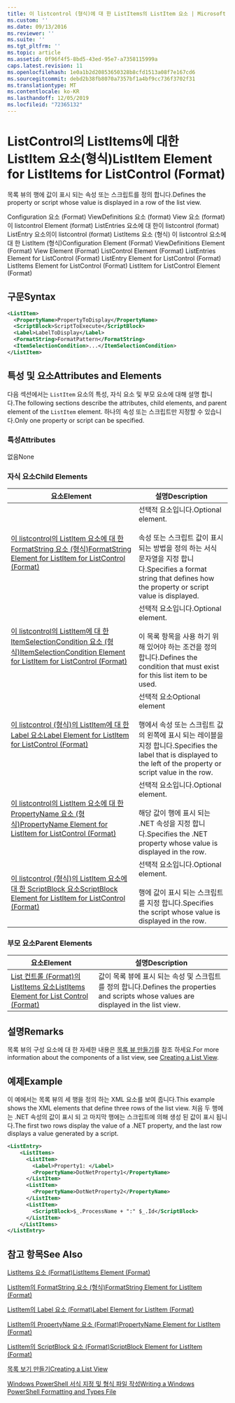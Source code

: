 ```yaml
---
title: 이 listcontrol (형식)에 대 한 ListItems의 ListItem 요소 | Microsoft Docs
ms.custom: ''
ms.date: 09/13/2016
ms.reviewer: ''
ms.suite: ''
ms.tgt_pltfrm: ''
ms.topic: article
ms.assetid: 0f96f4f5-8bd5-43ed-95e7-a7358115999a
caps.latest.revision: 11
ms.openlocfilehash: 1e0a1b2d20853650328b8cfd1513a08f7e167cd6
ms.sourcegitcommit: debd2b38fb8070a7357bf1a4bf9cc736f3702f31
ms.translationtype: MT
ms.contentlocale: ko-KR
ms.lasthandoff: 12/05/2019
ms.locfileid: "72365132"
---
```

# <a name="listitem-element-for-listitems-for-listcontrol-format"></a><span data-ttu-id="0e037-102">ListControl의 ListItems에 대한 ListItem 요소(형식)</span><span class="sxs-lookup"><span data-stu-id="0e037-102">ListItem Element for ListItems for ListControl (Format)</span></span>

<span data-ttu-id="0e037-103">목록 뷰의 행에 값이 표시 되는 속성 또는 스크립트를 정의 합니다.</span><span class="sxs-lookup"><span data-stu-id="0e037-103">Defines the property or script whose value is displayed in a row of the list view.</span></span>

<span data-ttu-id="0e037-104">Configuration 요소 (Format) ViewDefinitions 요소 (format) View 요소 (format)이 listcontrol Element (format) ListEntries 요소에 대 한이 listcontrol (format) ListEntry 요소의이 listcontrol (format) ListItems 요소 (형식) 이 listcontrol 요소에 대 한 ListItem (형식)</span><span class="sxs-lookup"><span data-stu-id="0e037-104">Configuration Element (Format) ViewDefinitions Element (Format) View Element (Format) ListControl Element (Format) ListEntries Element for ListControl (Format) ListEntry Element for ListControl (Format) ListItems Element for ListControl (Format) ListItem for ListControl Element (Format)</span></span>

## <a name="syntax"></a><span data-ttu-id="0e037-105">구문</span><span class="sxs-lookup"><span data-stu-id="0e037-105">Syntax</span></span>

```xml
<ListItem>
  <PropertyName>PropertyToDisplay</PropertyName>
  <ScriptBlock>ScriptToExecute</ScriptBlock>
  <Label>LabelToDisplay</Label>
  <FormatString>FormatPattern</FormatString>
  <ItemSelectionCondition>...</ItemSelectionCondition>
</ListItem>
```

## <a name="attributes-and-elements"></a><span data-ttu-id="0e037-106">특성 및 요소</span><span class="sxs-lookup"><span data-stu-id="0e037-106">Attributes and Elements</span></span>

<span data-ttu-id="0e037-107">다음 섹션에서는 `ListItem` 요소의 특성, 자식 요소 및 부모 요소에 대해 설명 합니다.</span><span class="sxs-lookup"><span data-stu-id="0e037-107">The following sections describe the attributes, child elements, and parent element of the `ListItem` element.</span></span> <span data-ttu-id="0e037-108">하나의 속성 또는 스크립트만 지정할 수 있습니다.</span><span class="sxs-lookup"><span data-stu-id="0e037-108">Only one property or script can be specified.</span></span>

### <a name="attributes"></a><span data-ttu-id="0e037-109">특성</span><span class="sxs-lookup"><span data-stu-id="0e037-109">Attributes</span></span>

<span data-ttu-id="0e037-110">없음</span><span class="sxs-lookup"><span data-stu-id="0e037-110">None</span></span>

### <a name="child-elements"></a><span data-ttu-id="0e037-111">자식 요소</span><span class="sxs-lookup"><span data-stu-id="0e037-111">Child Elements</span></span>

|<span data-ttu-id="0e037-112">요소</span><span class="sxs-lookup"><span data-stu-id="0e037-112">Element</span></span>|<span data-ttu-id="0e037-113">설명</span><span class="sxs-lookup"><span data-stu-id="0e037-113">Description</span></span>|
|-------------|-----------------|
|[<span data-ttu-id="0e037-114">이 listcontrol의 ListItem 요소에 대 한 FormatString 요소 (형식)</span><span class="sxs-lookup"><span data-stu-id="0e037-114">FormatString Element for ListItem for ListControl (Format)</span></span>](./formatstring-element-for-listitem-for-listcontrol-format.md)|<span data-ttu-id="0e037-115">선택적 요소입니다.</span><span class="sxs-lookup"><span data-stu-id="0e037-115">Optional element.</span></span><br /><br /> <span data-ttu-id="0e037-116">속성 또는 스크립트 값이 표시 되는 방법을 정의 하는 서식 문자열을 지정 합니다.</span><span class="sxs-lookup"><span data-stu-id="0e037-116">Specifies a format string that defines how the property or script value is displayed.</span></span>|
|[<span data-ttu-id="0e037-117">이 listcontrol의 ListItem에 대 한 ItemSelectionCondition 요소 (형식)</span><span class="sxs-lookup"><span data-stu-id="0e037-117">ItemSelectionCondition Element for ListItem for ListControl (Format)</span></span>](./itemselectioncondition-element-for-listitem-for-listcontrol-format.md)|<span data-ttu-id="0e037-118">선택적 요소입니다.</span><span class="sxs-lookup"><span data-stu-id="0e037-118">Optional element.</span></span><br /><br /> <span data-ttu-id="0e037-119">이 목록 항목을 사용 하기 위해 있어야 하는 조건을 정의 합니다.</span><span class="sxs-lookup"><span data-stu-id="0e037-119">Defines the condition that must exist for this list item to be used.</span></span>|
|[<span data-ttu-id="0e037-120">이 listcontrol (형식)의 ListItem에 대 한 Label 요소</span><span class="sxs-lookup"><span data-stu-id="0e037-120">Label Element for ListItem for ListControl (Format)</span></span>](./label-element-for-listitem-for-listcontrol-format.md)|<span data-ttu-id="0e037-121">선택적 요소</span><span class="sxs-lookup"><span data-stu-id="0e037-121">Optional element</span></span><br /><br /> <span data-ttu-id="0e037-122">행에서 속성 또는 스크립트 값의 왼쪽에 표시 되는 레이블을 지정 합니다.</span><span class="sxs-lookup"><span data-stu-id="0e037-122">Specifies the label that is displayed to the left of the property or script value in the row.</span></span>|
|[<span data-ttu-id="0e037-123">이 listcontrol의 ListItem 요소에 대 한 PropertyName 요소 (형식)</span><span class="sxs-lookup"><span data-stu-id="0e037-123">PropertyName Element for ListItem for ListControl (Format)</span></span>](./propertyname-element-for-listitem-for-listcontrol-format.md)|<span data-ttu-id="0e037-124">선택적 요소입니다.</span><span class="sxs-lookup"><span data-stu-id="0e037-124">Optional element.</span></span><br /><br /> <span data-ttu-id="0e037-125">해당 값이 행에 표시 되는 .NET 속성을 지정 합니다.</span><span class="sxs-lookup"><span data-stu-id="0e037-125">Specifies the .NET property whose value is displayed in the row.</span></span>|
|[<span data-ttu-id="0e037-126">이 listcontrol (형식)의 ListItem 요소에 대 한 ScriptBlock 요소</span><span class="sxs-lookup"><span data-stu-id="0e037-126">ScriptBlock Element for ListItem for ListControl (Format)</span></span>](./scriptblock-element-for-listitem-for-listcontrol-format.md)|<span data-ttu-id="0e037-127">선택적 요소입니다.</span><span class="sxs-lookup"><span data-stu-id="0e037-127">Optional element.</span></span><br /><br /> <span data-ttu-id="0e037-128">행에 값이 표시 되는 스크립트를 지정 합니다.</span><span class="sxs-lookup"><span data-stu-id="0e037-128">Specifies the script whose value is displayed in the row.</span></span>|

### <a name="parent-elements"></a><span data-ttu-id="0e037-129">부모 요소</span><span class="sxs-lookup"><span data-stu-id="0e037-129">Parent Elements</span></span>

|<span data-ttu-id="0e037-130">요소</span><span class="sxs-lookup"><span data-stu-id="0e037-130">Element</span></span>|<span data-ttu-id="0e037-131">설명</span><span class="sxs-lookup"><span data-stu-id="0e037-131">Description</span></span>|
|-------------|-----------------|
|[<span data-ttu-id="0e037-132">List 컨트롤 (Format)의 ListItems 요소</span><span class="sxs-lookup"><span data-stu-id="0e037-132">ListItems Element for List Control (Format)</span></span>](./listitems-element-for-listentry-for-listcontrol-format.md)|<span data-ttu-id="0e037-133">값이 목록 뷰에 표시 되는 속성 및 스크립트를 정의 합니다.</span><span class="sxs-lookup"><span data-stu-id="0e037-133">Defines the properties and scripts whose values are displayed in the list view.</span></span>|

## <a name="remarks"></a><span data-ttu-id="0e037-134">설명</span><span class="sxs-lookup"><span data-stu-id="0e037-134">Remarks</span></span>

<span data-ttu-id="0e037-135">목록 뷰의 구성 요소에 대 한 자세한 내용은 [목록 뷰 만들기](./creating-a-list-view.md)를 참조 하세요.</span><span class="sxs-lookup"><span data-stu-id="0e037-135">For more information about the components of a list view, see [Creating a List View](./creating-a-list-view.md).</span></span>

## <a name="example"></a><span data-ttu-id="0e037-136">예제</span><span class="sxs-lookup"><span data-stu-id="0e037-136">Example</span></span>

<span data-ttu-id="0e037-137">이 예에서는 목록 뷰의 세 행을 정의 하는 XML 요소를 보여 줍니다.</span><span class="sxs-lookup"><span data-stu-id="0e037-137">This example shows the XML elements that define three rows of the list view.</span></span> <span data-ttu-id="0e037-138">처음 두 행에는 .NET 속성의 값이 표시 되 고 마지막 행에는 스크립트에 의해 생성 된 값이 표시 됩니다.</span><span class="sxs-lookup"><span data-stu-id="0e037-138">The first two rows display the value of a .NET property, and the last row displays a value generated by a script.</span></span>

```xml
<ListEntry>
    <ListItems>
      <ListItem>
        <Label>Property1: </Label>
        <PropertyName>DotNetProperty1</PropertyName>
      </ListItem>
      <ListItem>
        <PropertyName>DotNetProperty2</PropertyName>
      </ListItem>
      <ListItem>
        <ScriptBlock>$_.ProcessName + ":" $_.Id</ScriptBlock>
      </ListItem>
    </ListItems>
</ListEntry>

```

## <a name="see-also"></a><span data-ttu-id="0e037-139">참고 항목</span><span class="sxs-lookup"><span data-stu-id="0e037-139">See Also</span></span>

[<span data-ttu-id="0e037-140">ListItems 요소 (Format)</span><span class="sxs-lookup"><span data-stu-id="0e037-140">ListItems Element (Format)</span></span>](./listitems-element-for-listentry-for-listcontrol-format.md)

[<span data-ttu-id="0e037-141">ListItem의 FormatString 요소 (형식)</span><span class="sxs-lookup"><span data-stu-id="0e037-141">FormatString Element for ListItem (Format)</span></span>](./formatstring-element-for-listitem-for-listcontrol-format.md)

[<span data-ttu-id="0e037-142">ListItem의 Label 요소 (Format)</span><span class="sxs-lookup"><span data-stu-id="0e037-142">Label Element for ListItem (Format)</span></span>](./label-element-for-listitem-for-listcontrol-format.md)

[<span data-ttu-id="0e037-143">ListItem의 PropertyName 요소 (Format)</span><span class="sxs-lookup"><span data-stu-id="0e037-143">PropertyName Element for ListItem (Format)</span></span>](./propertyname-element-for-listitem-for-listcontrol-format.md)

[<span data-ttu-id="0e037-144">ListItem의 ScriptBlock 요소 (Format)</span><span class="sxs-lookup"><span data-stu-id="0e037-144">ScriptBlock Element for ListItem (Format)</span></span>](./scriptblock-element-for-listitem-for-listcontrol-format.md)

[<span data-ttu-id="0e037-145">목록 보기 만들기</span><span class="sxs-lookup"><span data-stu-id="0e037-145">Creating a List View</span></span>](./creating-a-list-view.md)

[<span data-ttu-id="0e037-146">Windows PowerShell 서식 지정 및 형식 파일 작성</span><span class="sxs-lookup"><span data-stu-id="0e037-146">Writing a Windows PowerShell Formatting and Types File</span></span>](./writing-a-powershell-formatting-file.md)
